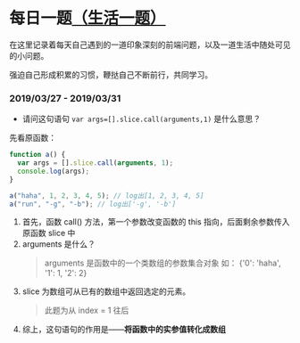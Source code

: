 # 每日一题[（生活一题）](./life.md)

在这里记录着每天自己遇到的一道印象深刻的前端问题，以及一道生活中随处可见的小问题。

强迫自己形成积累的习惯，鞭挞自己不断前行，共同学习。

### **2019/03/27 - 2019/03/31**

- 请问这句语句 `var args=[].slice.call(arguments,1)` 是什么意思？

先看原函数：

```js
function a() {
  var args = [].slice.call(arguments, 1);
  console.log(args);
}

a("haha", 1, 2, 3, 4, 5); // log出[1, 2, 3, 4, 5]
a("run", "-g", "-b"); // log出['-g', '-b']
```

1. 首先，函数 call() 方法，第一个参数改变函数的 this 指向，后面剩余参数传入原函数 slice 中
2. arguments 是什么？
   > arguments 是函数中的一个类数组的参数集合对象
   > 如： {'0': 'haha', '1': 1, '2': 2}
3. slice 为数组可从已有的数组中返回选定的元素。
   > 此题为从 index = 1 往后
4. 综上，这句语句的作用是——**将函数中的实参值转化成数组**
